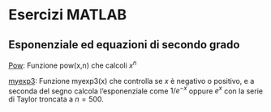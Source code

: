 # Esercizi MATLAB

## Esponenziale ed equazioni di secondo grado

[Pow](./pow.m): Funzione pow(x,n) che calcoli $x^n$

[myexp3](./myexp3.m): Funzione myexp3(x) che controlla se $x$ è negativo o positivo, e a seconda del segno calcola l’esponenziale come $1/e^{−x}$ oppure $e^x$ con la serie di Taylor troncata a $n = 500$.
